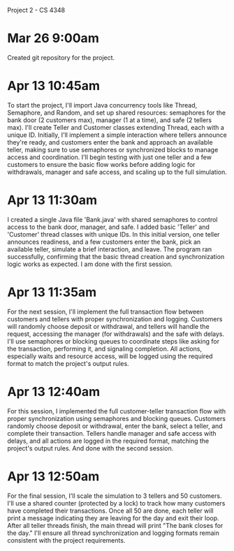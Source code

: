 Project 2 - CS 4348

# Mar 26 9:00am

Created git repository for the project.

# Apr 13 10:45am

To start the project, I'll import Java concurrency tools like Thread, Semaphore, and Random, and set up shared resources: 
semaphores for the bank door (2 customers max), manager (1 at a time), and safe (2 tellers max). I'll create Teller and 
Customer classes extending Thread, each with a unique ID. Initially, I'll implement a simple interaction where tellers 
announce they're ready, and customers enter the bank and approach an available teller, making sure to use semaphores or 
synchronized blocks to manage access and coordination. I'll begin testing with just one teller and a few customers to 
ensure the basic flow works before adding logic for withdrawals, manager and safe access, and scaling up to the full simulation.

# Apr 13 11:30am

I created a single Java file 'Bank.java' with shared semaphores to control access to the bank door, manager, and safe. 
I added basic 'Teller' and 'Customer' thread classes with unique IDs. In this initial version, one teller announces readiness, 
and a few customers enter the bank, pick an available teller, simulate a brief interaction, and leave. The program ran successfully, 
confirming that the basic thread creation and synchronization logic works as expected. I am done with the first session.

# Apr 13 11:35am

For the next session, I'll implement the full transaction flow between customers and tellers with proper synchronization and logging. 
Customers will randomly choose deposit or withdrawal, and tellers will handle the request, accessing the manager (for withdrawals) and 
the safe with delays. I'll use semaphores or blocking queues to coordinate steps like asking for the transaction, performing it, 
and signaling completion. All actions, especially waits and resource access, will be logged using the required format to match the project's output rules.

# Apr 13 12:40am

For this session, I implemented the full customer-teller transaction flow with proper synchronization using semaphores and blocking queues. 
Customers randomly choose deposit or withdrawal, enter the bank, select a teller, and complete their transaction. Tellers handle manager 
and safe access with delays, and all actions are logged in the required format, matching the project's output rules. And done with the second session.

# Apr 13 12:50am

For the final session, I'll scale the simulation to 3 tellers and 50 customers. I'll use a shared counter (protected by a lock) 
to track how many customers have completed their transactions. Once all 50 are done, each teller will print a message indicating 
they are leaving for the day and exit their loop. After all teller threads finish, the main thread will print "The bank closes for the day."
I'll ensure all thread synchronization and logging formats remain consistent with the project requirements.	